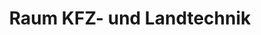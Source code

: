 ---
title: "Raum KFZ- und Landtechnik"
url: /offenhausen/raum-kfz-und-landtechnik/
shop: Autowerkstatt
---